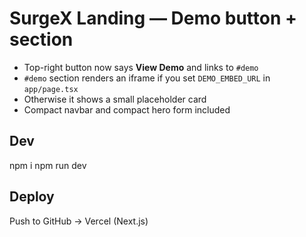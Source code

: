 # SurgeX Landing — Demo button + section

- Top-right button now says **View Demo** and links to `#demo`
- `#demo` section renders an iframe if you set `DEMO_EMBED_URL` in `app/page.tsx`
- Otherwise it shows a small placeholder card
- Compact navbar and compact hero form included

## Dev
npm i
npm run dev

## Deploy
Push to GitHub → Vercel (Next.js)
